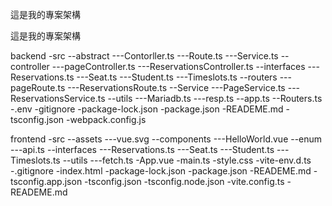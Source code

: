 這是我的專案架構

這是我的專案架構

backend
-src
--abstract
---Contorller.ts
---Route.ts
---Service.ts
--controller
---pageController.ts
---ReservationsController.ts
--interfaces
---Reservations.ts
---Seat.ts
---Student.ts
---Timeslots.ts
--routers
---pageRoute.ts
---ReservationsRoute.ts
--Service
---PageService.ts
---ReservationsService.ts
--utils
---Mariadb.ts
---resp.ts
--app.ts
--Routers.ts
-.env
-gitignore
-package-lock.json
-package.json
-READEME.md
-tsconfig.json
-webpack.config.js

frontend
-src
--assets
---vue.svg
--components
---HelloWorld.vue
--enum
---api.ts
--interfaces
---Reservations.ts
---Seat.ts
---Student.ts
---Timeslots.ts
--utils
---fetch.ts
-App.vue
-main.ts
-style.css
-vite-env.d.ts
-.gitignore
-index.html
-package-lock.json
-package.json
-READEME.md
-tsconfig.app.json
-tsconfig.json
-tsconfig.node.json
-vite.config.ts
-READEME.md
